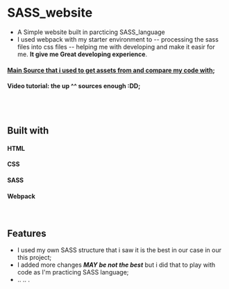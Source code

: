 # SASS_website

- A Simple website built in parcticing SASS_language
- I used webpack with my starter environment to 
-- processing the sass files into css files
-- helping me with developing and make it easir for me. **It give me Great developing experience**.

#### [Main Source that i used to get assets from and compare my code with]();
#### Video tutorial: the up ^^ sources enough :DD;

<br />
<br />

## Built with

#### HTML
#### CSS
#### SASS
#### Webpack

<br />

## Features

- I used my own SASS structure that i saw it is the best in our case in our this project;
- I added more changes ***MAY be not the best*** but i did that to play with code as I'm practicing SASS language;
- .. .. .